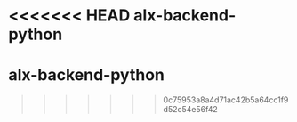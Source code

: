 <<<<<<< HEAD
alx-backend-python  
=======
# alx-backend-python
>>>>>>> 0c75953a8a4d71ac42b5a64cc1f9d52c54e56f42
